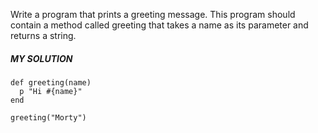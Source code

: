 Write a program that prints a greeting message. This program should contain a method called greeting that takes a name as its parameter and returns a string.

##### MY SOLUTION
```
def greeting(name)
  p "Hi #{name}"
end

greeting("Morty")
```
